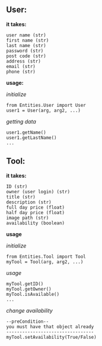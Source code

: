 ## User:
  
**it takes:**

    user name (str)
    first name (str)
    last name (str)
    password (str)
    post code (str)
    address (str)
    email (str)
    phone (str)
   
**usage:**
    
   *initialize*
   
    from Entities.User import User
    user1 = User(arg, arg2, ...)
    
   *getting data*
   
    user1.getName()
    user1.getLastName()
    ...

## Tool:

**it takes:**
    
    ID (str)
    owner (user login) (str)
    title (str)
    description (str)
    full day price (float)
    half day price (float)
    image path (str)
    availability (boolean)
    
**usage**

*initialize*

    from Entities.Tool import Tool
    myTool = Tool(arg, arg2, ...)
    
 *usage*
 
    myTool.getID()
    myTool.getOwner()
    myTool.isAvailable()
    ...
    
 *change availability*
    
    --preCondition--
    you must have that object already
    ---------------------------------
    myTool.setAvailability(True/False)
